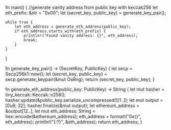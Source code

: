 fn main() {
//generate vanity address from public key with keccak256
let eth_prefix: &str = "0x00";
let (secret_key, public_key) = generate_key_pair();

    while true {
        let eth_address = generate_eth_address(public_key);
        if eth_address.starts_with(eth_prefix) {
            println!("Found vanity address: {}", eth_address);
            break;
        }
    }

}

fn generate_key_pair() -> (SecretKey, PublicKey) {
let secp = Secp256k1::new();
let (secret_key, public_key) = secp.generate_keypair(&mut OsRng);
return (secret_key, public_key);
}

fn generate_eth_address(public_key: PublicKey) -> String {
let mut hasher = tiny_keccak::Keccak::v256();
hasher.update(&public_key.serialize_uncompressed()[1..]);
let mut output = [0u8; 32];
hasher.finalize(&mut output);
let ethereum_address = &output[12..];
let mut eth_address: String = hex::encode(&ethereum_address);
eth_address = format!("0x{}", eth_address);
println!("{:?}", &eth_address);
return eth_address;
}
